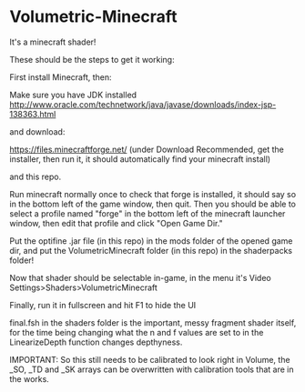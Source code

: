 # Volumetric-Minecraft
It's a minecraft shader!

These should be the steps to get it working:

First install Minecraft, then:

Make sure you have JDK installed 
http://www.oracle.com/technetwork/java/javase/downloads/index-jsp-138363.html

and download: 

https://files.minecraftforge.net/
(under Download Recommended, get the installer, then run it, it should automatically find your minecraft install)

and this repo.

Run minecraft normally once to check that forge is installed, it should say so in the bottom left of the game window, then quit.
Then you should be able to select a profile named "forge" in the bottom left of the minecraft launcher window, then edit that profile and click "Open Game Dir."

Put the optifine .jar file (in this repo) in the mods folder of the opened game dir, and put the VolumetricMinecraft folder (in this repo) in the shaderpacks folder!

Now that shader should be selectable in-game, in the menu it's Video Settings>Shaders>VolumetricMinecraft

Finally, run it in fullscreen and hit F1 to hide the UI

final.fsh in the shaders folder is the important, messy fragment shader itself, for the time being changing what the n and f values are set to in the LinearizeDepth function changes depthyness.

IMPORTANT: So this still needs to be calibrated to look right in Volume, the _SO, _TD and _SK arrays can be overwritten with calibration tools that are in the works.